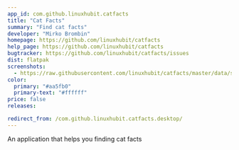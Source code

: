 ```yaml
---
app_id: com.github.linuxhubit.catfacts
title: "Cat Facts"
summary: "Find cat facts"
developer: "Mirko Brombin"
homepage: https://github.com/linuxhubit/catfacts
help_page: https://github.com/linuxhubit/catfacts
bugtracker: https://github.com/linuxhubit/catfacts/issues
dist: flatpak
screenshots:
  - https://raw.githubusercontent.com/linuxhubit/catfacts/master/data/screenshot-1.png
color:
  primary: "#aa5fb0"
  primary-text: "#ffffff"
price: false
releases:

redirect_from: /com.github.linuxhubit.catfacts.desktop/
---
```


<p>An application that helps you finding cat facts</p>